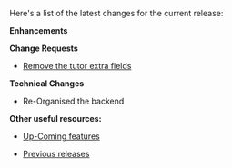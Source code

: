 Here's a list of the latest changes for the current release:

**Enhancements**

**Change Requests**

- [Remove the tutor extra fields](https://trello.com/c/XX4DGmzV/214-tuition-database-backend-cleanup)

**Technical Changes**

- Re-Organised the backend


**Other useful resources:**

- [Up-Coming features](https://trello.com/b/Ht5NWhN2/betterclassifieds)

- [Previous releases](https://trello.com/b/0Vb4VWMF/betterclassifieds-2-0)
